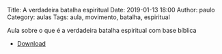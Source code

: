 Title: A verdadeira batalha espiritual
Date: 2019-01-13 18:00
Author: paulo
Category: aulas
Tags: aula, movimento, batalha, espiritual

Aula sobre o que é a verdadeira batalha espiritual com base bíblica 

- [Download](https://www.dropbox.com/s/lrhrnttc44lyiy8/AULA%20-%20EBD%20-%2013%3A01%3A2019.pdf?dl=1)
